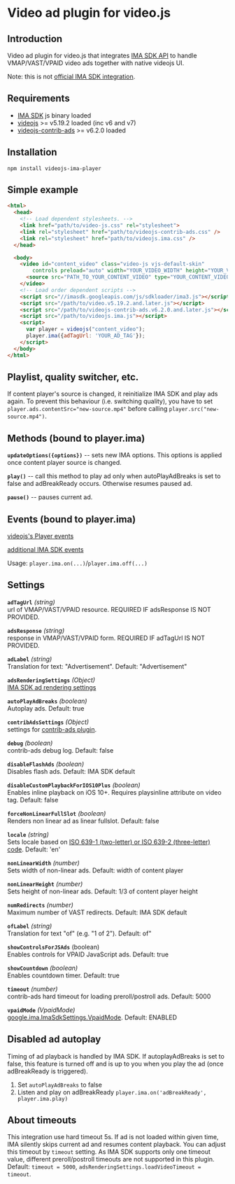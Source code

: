# Video ad plugin for video.js

Introduction
------------

Video ad plugin for video.js that integrates [IMA SDK API](https://developers.google.com/interactive-media-ads/docs/sdks/html5/v3/apis) 
to handle VMAP/VAST/VPAID video ads together with native videojs UI.

Note: this is not [official IMA SDK integration](https://github.com/googleads/videojs-ima).

Requirements
------------

- [IMA SDK](https://developers.google.com/interactive-media-ads/docs/sdks/html5/v3/apis) js binary loaded
- [videojs](https://github.com/videojs/video.js) >= v5.19.2 loaded (inc v6 and v7)
- [videojs-contrib-ads](https://github.com/videojs/videojs-contrib-ads) >= v6.2.0 loaded

Installation
--------------

```
npm install videojs-ima-player
```

Simple example
--------------

```html
<html>
  <head>
    <!-- Load dependent stylesheets. -->
    <link href="path/to/video-js.css" rel="stylesheet">
    <link rel="stylesheet" href="path/to/videojs-contrib-ads.css" />
    <link rel="stylesheet" href="path/to/videojs.ima.css" />
  </head>

  <body>
    <video id="content_video" class="video-js vjs-default-skin"
        controls preload="auto" width="YOUR_VIDEO_WIDTH" height="YOUR_VIDEO_HEIGHT">
      <source src="PATH_TO_YOUR_CONTENT_VIDEO" type="YOUR_CONTENT_VIDEO_TYPE" />
    </video>
    <!-- Load order dependent scripts -->
    <script src="//imasdk.googleapis.com/js/sdkloader/ima3.js"></script>
    <script src="/path/to/video.v5.19.2.and.later.js"></script>
    <script src="/path/to/videojs-contrib-ads.v6.2.0.and.later.js"></script>
    <script src="/path/to/videojs.ima.js"></script>
    <script>
      var player = videojs("content_video");
      player.ima({adTagUrl: 'YOUR_AD_TAG'});
    </script>
  </body>
</html>
```

Playlist, quality switcher, etc.
--------------------------------

If content player's source is changed, it reinitialize IMA SDK and play ads again. To prevent this behaviour (i.e. switching quality), 
you have to set ``player.ads.contentSrc="new-source.mp4"`` before calling ``player.src("new-source.mp4")``.

Methods (bound to player.ima)
-----------------------------

**`updateOptions({options})`** -- sets new IMA options. This options is applied once content player source is changed. 

**`play()`** -- call this method to play ad only when autoPlayAdBreaks is set to false and adBreakReady occurs. Otherwise resumes paused ad.

**`pause()`** -- pauses current ad.

Events (bound to player.ima)
----------------------------

[videojs's Player events](https://docs.videojs.com/player#event:beforepluginsetup:$name)

[additional IMA SDK events](https://developers.google.com/interactive-media-ads/docs/sdks/html5/v3/apis#ima.AdEvent.Type)

Usage: `player.ima.on(...)`/`player.ima.off(...)`

Settings
--------

**`adTagUrl`** *(string)*  
url of VMAP/VAST/VPAID resource. REQUIRED IF adsResponse IS NOT PROVIDED.

**`adsResponse`** *(string)*  
response in VMAP/VAST/VPAID form. REQUIRED IF adTagUrl IS NOT PROVIDED.

**`adLabel`** *(string)*  
Translation for text: "Advertisement". Default: "Advertisement"

**`adsRenderingSettings`** *(Object)*  
[IMA SDK ad rendering settings](https://developers.google.com/interactive-media-ads/docs/sdks/html5/v3/apis#ima.AdsRenderingSettings)

**`autoPlayAdBreaks`** *(boolean)*  
Autoplay ads. Default: true

**`contribAdsSettings`** *(Object)*  
settings for [contrib-ads plugin](http://videojs.github.io/videojs-contrib-ads/integrator/options.html).

**`debug`** *(boolean)*  
contrib-ads debug log. Default: false

**`disableFlashAds`** *(boolean)*  
Disables flash ads. Default: IMA SDK default

**`disableCustomPlaybackForIOS10Plus`** *(boolean)*  
Enables inline playback on iOS 10+. Requires playsinline attribute on video tag. Default: false

**`forceNonLinearFullSlot`** *(boolean)*  
Renders non linear ad as linear fullslot. Default: false

**`locale`** *(string)*  
Sets locale based on [ISO 639-1 (two-letter) or ISO 639-2 (three-letter) code](http://www.loc.gov/standards/iso639-2/php/English_list.php). Default: 'en'

**`nonLinearWidth`** *(number)*  
Sets width of non-linear ads. Default: width of content player

**`nonLinearHeight`** *(number)*  
Sets height of non-linear ads. Default: 1/3 of content player height

**`numRedirects`** *(number)*  
Maximum number of VAST redirects. Default: IMA SDK default

**`ofLabel`** *(string)*  
Translation for text "of" (e.g. "1 of 2"). Default: of"

**`showControlsForJSAds`** (boolean)  
Enables controls for VPAID JavaScript ads. Default: true

**`showCountdown`** *(boolean)*  
Enables countdown timer. Default: true

**`timeout`** *(number)*  
contrib-ads hard timeout for loading preroll/postroll ads. Default: 5000

**`vpaidMode`** *(VpaidMode)*  
[google.ima.ImaSdkSettings.VpaidMode](//developers.google.com/interactive-media-ads/docs/sdks/html5/v3/apis#ima.ImaSdkSettings.VpaidMode). Default: ENABLED


Disabled ad autoplay
--------------------

Timing of ad playback is handled by IMA SDK. If autoplayAdBreaks is set to false,
this feature is turned off and is up to you when you play the ad
(once adBreakReady is triggered).

1. Set ```autoPlayAdBreaks``` to false
2. Listen and play on adBreakReady ```player.ima.on('adBreakReady', player.ima.play)```

About timeouts
--------------

This integration use hard timeout 5s. If ad is not loaded within given time,
IMA silently skips current ad and resumes content playback. You can adjust this
timeout by `timeout` setting. As IMA SDK supports only one timeout value, 
different preroll/postroll timeouts are not supported in this plugin. 
Default: `timeout = 5000`, `adsRenderingSettings.loadVideoTimeout = timeout`.